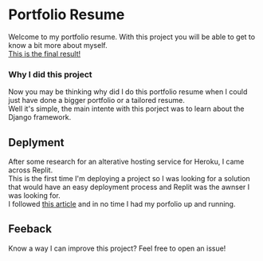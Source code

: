# Portfolio Resume

Welcome to my portfolio resume.
With this project you will be able to get to know a bit more about myself.
<br>
[This is the final result!](https://portfolio-resume.beatrizsabino.repl.co)

### Why I did this project
Now you may be thinking why did I do this portfolio resume when I could just have done a bigger portfolio or a tailored resume.
<br>
Well it's simple, the main intente with this porject was to learn about the Django framework.
<br>

## Deplyment
After some research for an alterative hosting service for Heroku, I came across Replit.
<br>
This is the first time I'm deploying a project so I was looking for a solution that would have an easy deployment process and Replit was the awnser I was looking for.
<br>
I followed [this article](https://blog.replit.com/deploying-django) and in no time I had my porfolio up and running.

## Feeback
Know a way I can improve this project? Feel free to open an issue!  